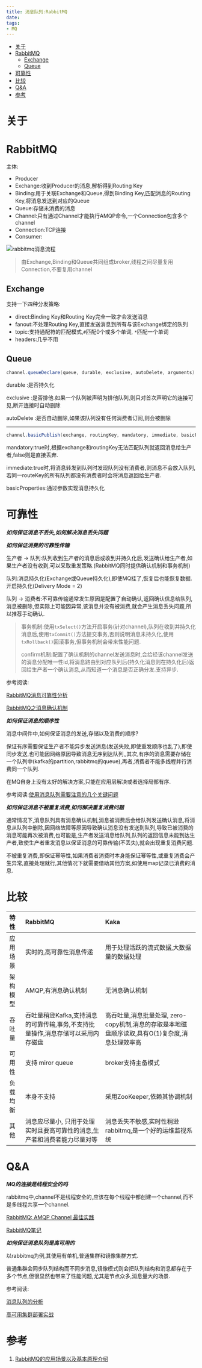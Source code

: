```yaml
---
title: 消息队列:RabbitMQ
date: 
tags:
- MQ
---
```

<!-- TOC -->

- [关于](#关于)
- [RabbitMQ](#rabbitmq)
    - [Exchange](#exchange)
    - [Queue](#queue)
- [可靠性](#可靠性)
- [比较](#比较)
- [Q&A](#qa)
- [参考](#参考)

<!-- /TOC -->
# 关于

# RabbitMQ

主体:

* Producer
* Exchange:收到Producer的消息,解析得到Routing Key
* Binding:用于关联Exchange和Queue,得到Binding Key,匹配消息的Routing Key,将消息发送到对应的Queue
* Queue:存储未消费的消息
* Channel:只有通过Channel才能执行AMQP命令,一个Connection包含多个channel
* Connection:TCP连接
* Consumer:

![rabbitmq消息流程](https://gitee.com/LuVx/img/raw/master/rabbitmq_msg.png)

> 由Exchange,Binding和Queue共同组成broker,线程之间尽量复用Connection,不要复用channel

## Exchange

支持一下四种分发策略:

* direct:Binding Key和Routing Key完全一致才会发送消息
* fanout:不处理Routing Key,直接发送消息到所有与该Exchange绑定的队列
* topic:支持通配符的匹配模式,`#`匹配0个或多个单词, `*`匹配一个单词
* headers:几乎不用

## Queue

```Java
channel.queueDeclare(queue, durable, exclusive, autoDelete, arguments) 
```

durable :是否持久化

exclusive :是否排他.如果一个队列被声明为排他队列,则只对首次声明它的连接可见,断开连接时自动删除

autoDelete :是否自动删除,如果该队列没有任何消费者订阅,则会被删除

---

```java
channel.basicPublish(exchange, routingKey, mandatory, immediate, basicProperties, body);
```

mandatory:true时,根据exchange和routingKey无法匹配队列就返回消息给生产者,false则是直接丢弃.

immediate:true时,将消息转发到队列时发现队列没有消费者,则消息不会放入队列,若同一routeKey的所有队列都没有消费者时会将消息返回给生产者.

basicProperties:通过参数实现消息持久化

# 可靠性

***如何保证消息不丢失,如何解决消息丢失问题***

***如何保证消费的可靠性传输***

生产者 → 队列:队列收到生产者的消息后或收到并持久化后,发送确认给生产者,如果生产者没有收到,可以采取重发策略.(RabbitMQ同时提供确认机制和事务机制)

队列:消息持久化(Exchange或Queue持久化),即使MQ挂了,恢复后也能恢复数据.开启持久化(Delivery Mode = 2)

队列 → 消费者:不可靠传输通常发生原因是配置了自动确认,返回确认信息给队列,消息被删除,但实际上可能因异常,该消息并没有被消费,就会产生消息丢失问题,所以推荐手动确认.

> 事务机制:使用`txSelect()`方法开启事务(针对channel),队列在收到并持久化消息后,使用`txCommit()`方法提交事务,否则说明消息未持久化,使用`txRollback()`回滚事务,但事务机制会带来性能问题.
>
> confirm机制:配置了确认机制的channel发送消息时,会给经该channel发送的消息分配唯一性id,将消息路由到对应队列后(持久化消息则在持久化后)返回给生产者一个确认消息,从而知道一个消息是否正确分发.支持异步.
>

参考阅读:

[RabbitMQ消息可靠性分析](https://www.2cto.com/kf/201801/715486.html)

[RabbitMQ之消息确认机制](https://blog.csdn.net/u013256816/article/details/55515234?locationNum=9&fps=1)



***如何保证消息的顺序性***

消息中间件中,如何保证消息的发送,存储以及消费的顺序?

保证有序需要保证生产者不能异步发送消息(发送失败,即使重发顺序也乱了),即使同步发送,也可能因网络原因导致消息无序到达队列,,其次,有序的消息需要存储在一个队列中(kafka的partition,rabbitmq的queue),再者,消费者不能多线程并行消费同一个队列.

在MQ自身上没有太好的解决方案,只能在应用层解决或者选择局部有序.

参考阅读:[使用消息队列需要注意的几个关键问题](https://blog.csdn.net/u012422829/article/details/70248286)



***如何保证消息不被重复消费,如何解决重复消费问题***

通常情况下,消息队列具有消息确认机制,消息被消费后会给队列发送确认消息,将消息从队列中删除,因网络故障等原因导致确认消息没有发送到队列,导致已被消费的消息可能再次被消费,也可能是,生产者发送消息给队列,队列的返回信息未能到达生产者,致使生产者重发消息以保证消息的可靠传输(不丢失),就会出现重复消费问题.

不被重复消费,即保证幂等性,如果消费者消费时本身能保证幂等性,或重复消费会产生异常,直接处理就行,其他情况下就需要借助其他方案,如使用map记录已消费的消息.

# 比较

| 特性     | RabbitMQ | Kaka |
| :--- | :--- | :--- |
| 应用场景 | 实时的,高可靠性消息传递 | 用于处理活跃的流式数据,大数据量的数据处理 |
| 架构模型 | AMQP,有消息确认机制 | 无消息确认机制 |
| 吞吐量   | 吞吐量稍逊Kafka,支持消息的可靠传输,事务,不支持批量操作,消息存储可以采用内存磁盘 | 高吞吐量,消息批量处理, zero-copy机制,消息的存取是本地磁盘顺序读取,具有O(1)复杂度,消息处理效率高 |
| 可用性   | 支持 miror queue | broker支持主备模式 |
| 负载均衡 | 本身不支持 | 采用ZooKeeper,依赖其协调机制 |
| 其他 | 消息应尽量小, 只用于处理实时且要高可靠性的消息,生产者和消费者能力尽量对等 | 消息丢失不敏感,实时性稍逊rabbitmq,是一个好的运维监视系统 |


# Q&A

***MQ的连接是线程安全的吗***

rabbitmq中,channel不是线程安全的,应该在每个线程中都创建一个channel,而不是多线程共享一个channel.

[RabbitMQ: AMQP Channel 最佳实践](https://www.oschina.net/translate/rabbitmq-amqp-channel-best-practices?cmp)

[RabbitMQ笔记](https://www.jianshu.com/p/05ec99363ba1)



***如何保证消息队列是高可用的***

以rabbitmq为例,其使用有单机,普通集群和镜像集群方式.

普通集群会同步队列结构而不同步消息,镜像模式则会把队列结构和消息都存在于多个节点,但很显然也带来了性能问题,尤其是节点众多,消息量大的场景.

参考阅读:

[消息队列的分析](https://blog.csdn.net/qq_39470733/article/details/80576013)

[高可用集群部署实战](https://blog.csdn.net/super_rd/article/details/70856909)

# 参考

1. [RabbitMQ的应用场景以及基本原理介绍](https://blog.csdn.net/whoamiyang/article/details/54954780)

